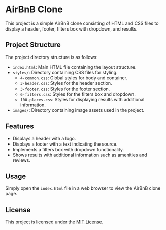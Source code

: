 # AirBnB Clone

This project is a simple AirBnB clone consisting of HTML and CSS files to display a header, footer, filters box with dropdown, and results.

## Project Structure

The project directory structure is as follows:

- `index.html`: Main HTML file containing the layout structure.
- `styles/`: Directory containing CSS files for styling.
  - `4-common.css`: Global styles for body and container.
  - `3-header.css`: Styles for the header section.
  - `3-footer.css`: Styles for the footer section.
  - `6-filters.css`: Styles for the filters box and dropdown.
  - `100-places.css`: Styles for displaying results with additional information.
- `images/`: Directory containing image assets used in the project.

## Features

- Displays a header with a logo.
- Displays a footer with a text indicating the source.
- Implements a filters box with dropdown functionality.
- Shows results with additional information such as amenities and reviews.

## Usage

Simply open the `index.html` file in a web browser to view the AirBnB clone page.

## License

This project is licensed under the [MIT License](LICENSE).
```
